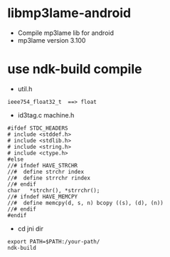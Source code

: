 # libmp3lame-android
- Compile mp3lame lib for android
- mp3lame version 3.100

# use ndk-build compile
- util.h 
```
ieee754_float32_t  ==> float
```
- id3tag.c machine.h 
```
#ifdef STDC_HEADERS
# include <stddef.h>
# include <stdlib.h>
# include <string.h>
# include <ctype.h>
#else
//# ifndef HAVE_STRCHR
//#  define strchr index
//#  define strrchr rindex
//# endif
char   *strchr(), *strrchr();
//# ifndef HAVE_MEMCPY
//#  define memcpy(d, s, n) bcopy ((s), (d), (n))
//# endif
#endif
```
- cd jni dir
```
export PATH=$PATH:/your-path/
ndk-build
```



